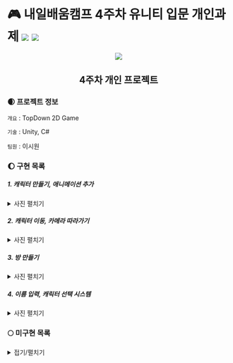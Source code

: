 # 🎮 내일배움캠프 4주차 유니티 입문 개인과제 <img src="https://img.shields.io/badge/Unity-FFFFFF?style=flat&logo=Unity&logoColor=5D5D5D"/> <img src="https://img.shields.io/badge/C%23-5D5D5D?style=flat&logo=csharp&logoColor=FFFFFF"/>       
 
<div align="center">
  <img src="https://encrypted-tbn0.gstatic.com/images?q=tbn:ANd9GcSGGtUQnh2auP6-5piyLjjhl-X2ScndYQy1bBnparJO&s"></img>


## 4주차 개인 프로젝트
</div>
  
### 🌒 프로젝트 정보
`개요` : TopDown 2D Game    

`기술` : Unity, C#    

`팀원` : 이시원

### 🌔 구현 목록

##### 1. 캐릭터 만들기, 애니메이션 추가   
<details><summary>사진 펼치기</summary>

   ![character](https://github.com/SnowScapes/PenquinDoodle/assets/39547945/4f93ef07-84d8-42a9-955a-faca18fa1ab6)    
</details>

##### 2. 캐릭터 이동, 카메라 따라가기    
<details><summary>사진 펼치기</summary>

   ![CharacterMove](https://github.com/SnowScapes/PenquinDoodle/assets/39547945/e36dcaa6-c00e-4461-bfc3-fdbc4c92155a)
</details>

##### 3. 방 만들기    
<details><summary>사진 펼치기</summary>

   ![image](https://github.com/SnowScapes/PenquinDoodle/assets/39547945/fd78c430-f7b9-4a36-9914-0fd61d4efdfb)    
</details>

##### 4. 이름 입력, 캐릭터 선택 시스템    
<details><summary>사진 펼치기</summary>

   ![image](https://github.com/SnowScapes/PenquinDoodle/assets/39547945/d68c6591-889d-4373-af2d-c263142953e2)    
</details>

### 🌕 미구현 목록
<details>
 <summary>접기/펼치기</summary>
 1. 캐릭터 머리 위 이름표
 2. 인게임 이름 바꾸기
 3. 인게임 캐릭터 바꾸기
 4. 참가 인원 표시 UI
 5. NPC 다이얼로그
</details>
